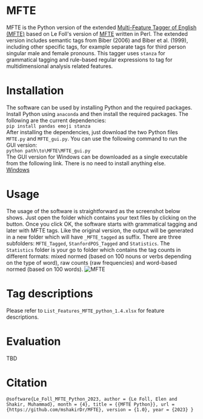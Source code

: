 # MFTE
MFTE is the Python version of the extended [Multi-Feature Tagger of English (MFTE)](https://github.com/mshakirDr/MultiFeatureTaggerEnglish) based on Le Foll's version of [MFTE](https://github.com/elenlefoll/MultiFeatureTaggerEnglish) written in Perl. The extended version includes semantic tags from Biber (2006) and Biber et al. (1999), including other specific tags, for example separate tags for third person singular male and female pronouns. This tagger uses `stanza` for grammatical tagging and rule-based regular expressions to tag for multidimensional analysis related features.

# Installation
The software can be used by installing Python and the required packages. Install Python using `anaconda` and then install the required packages. The following are the current dependencies:\
`pip install pandas emoji stanza`\
After installing the dependencies, just download the two Python files `MFTE.py` and `MFTE_gui.py`. You can use the following command to run the GUI version:\
`python path\to\MFTE\MFTE_gui.py`\
The GUI version for Windows can be downloaded as a single executable from the following link. There is no need to install anything else.\
[Windows](https://1drv.ms/u/s!AtH0zVEfO5lsgsKxOz4cKq3lOhqIvE8?e=zCOvhq)

# Usage
The usage of the software is straightforward as the screenshot below shows. Just open the folder which contains your text files by clicking on the button. Once you click OK, the software starts with grammatical tagging and later with MFTE tags. Like the original version, the output will be generated in a new folder which will have `_MFTE_tagged` as suffix. There are three subfolders: `MFTE_Tagged`, `StanfordPOS_Tagged` and `Statistics`. The `Statistics` folder is your go to folder which contains the tag counts in different formats: mixed normed (based on 100 nouns or verbs depending on the type of word), raw counts (raw frequencies) and word-based normed (based on 100 words).
![MFTE](https://user-images.githubusercontent.com/46898829/227144641-008478b3-2933-44fb-8e54-b3d848106996.png)

# Tag descriptions
Please refer to `List_Features_MFTE_python_1.4.xlsx` for feature descriptions.

# Evaluation
TBD

# Citation
`@software{Le_Foll_MFTE_Python_2023,
author = {Le Foll, Elen and Shakir, Muhammad},
month = {4},
title = {{MFTE Python}},
url = {https://github.com/mshakirDr/MFTE},
version = {1.0},
year = {2023}
}`
